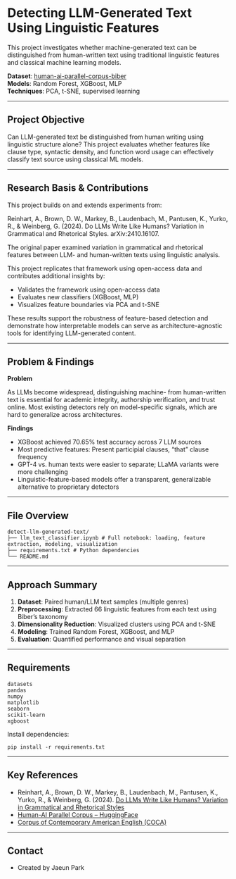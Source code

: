 # Detecting LLM-Generated Text Using Linguistic Features

This project investigates whether machine-generated text can be distinguished from human-written text using traditional linguistic features and classical machine learning models.

**Dataset**: [human-ai-parallel-corpus-biber](https://huggingface.co/datasets/human-ai-parallel-corpus-biber)  
**Models**: Random Forest, XGBoost, MLP  
**Techniques**: PCA, t-SNE, supervised learning

---

## Project Objective

Can LLM-generated text be distinguished from human writing using linguistic structure alone? This project evaluates whether features like clause type, syntactic density, and function word usage can effectively classify text source using classical ML models.

---

## Research Basis & Contributions

This project builds on and extends experiments from:

Reinhart, A., Brown, D. W., Markey, B., Laudenbach, M., Pantusen, K., Yurko, R., & Weinberg, G. (2024). Do LLMs Write Like Humans? Variation in Grammatical and Rhetorical Styles. arXiv:2410.16107.

The original paper examined variation in grammatical and rhetorical features between LLM- and human-written texts using linguistic analysis.

This project replicates that framework using open-access data and contributes additional insights by:
- Validates the framework using open-access data  
- Evaluates new classifiers (XGBoost, MLP)  
- Visualizes feature boundaries via PCA and t-SNE

These results support the robustness of feature-based detection and demonstrate how interpretable models can serve as architecture-agnostic tools for identifying LLM-generated content.

---

## Problem & Findings

**Problem**

As LLMs become widespread, distinguishing machine- from human-written text is essential for academic integrity, authorship verification, and trust online. Most existing detectors rely on model-specific signals, which are hard to generalize across architectures.

**Findings**

- XGBoost achieved 70.65% test accuracy across 7 LLM sources
- Most predictive features: Present participial clauses, “that” clause frequency
- GPT-4 vs. human texts were easier to separate; LLaMA variants were more challenging
- Linguistic-feature-based models offer a transparent, generalizable alternative to proprietary detectors

---

## File Overview
```
detect-llm-generated-text/
├── llm_text_classifier.ipynb # Full notebook: loading, feature extraction, modeling, visualization
├── requirements.txt # Python dependencies
└── README.md
```

---

## Approach Summary

1.	**Dataset**: Paired human/LLM text samples (multiple genres)
2.	**Preprocessing**: Extracted 66 linguistic features from each text using Biber’s taxonomy
3.	**Dimensionality Reduction**: Visualized clusters using PCA and t-SNE
4.	**Modeling**: Trained Random Forest, XGBoost, and MLP
5.	**Evaluation**: Quantified performance and visual separation

---

## Requirements
```
datasets
pandas
numpy
matplotlib
seaborn
scikit-learn
xgboost
```

Install dependencies:
```
pip install -r requirements.txt
```

---

## Key References

- Reinhart, A., Brown, D. W., Markey, B., Laudenbach, M., Pantusen, K., Yurko, R., & Weinberg, G. (2024). [Do LLMs Write Like Humans? Variation in Grammatical and Rhetorical Styles](https://arxiv.org/abs/2410.16107)
- [Human-AI Parallel Corpus – HuggingFace](https://huggingface.co/datasets/browndw/human-ai-parallel-corpus)
- [Corpus of Contemporary American English (COCA)](https://www.english-corpora.org/coca/)

---

## Contact
* Created by Jaeun Park